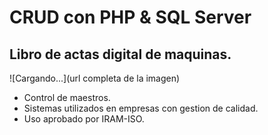 # CRUD con PHP & SQL Server

## Libro de actas digital de maquinas. 
![Cargando...](url completa de la imagen)
+ Control de maestros. 
+ Sistemas utilizados en empresas con gestion de calidad.
+ Uso aprobado por IRAM-ISO.
